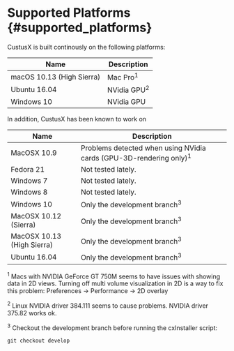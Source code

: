 Supported Platforms {#supported_platforms}
===================

CustusX is built continously on the following platforms:

| Name                          | Description
| ----------------------------- | -----------------------------
| macOS 10.13 (High Sierra)     | Mac Pro<sup>1</sup>
| Ubuntu 16.04                  | NVidia GPU<sup>2</sup>
| Windows 10                    | NVidia GPU

In addition, CustusX has been known to work on

| Name                         | Description
| ---------------------------- | -----------------------------
| MacOSX 10.9                  | Problems detected when using NVidia cards (GPU-3D-rendering only)<sup>1</sup>
| Fedora 21                    | Not tested lately.
| Windows 7                    | Not tested lately.
| Windows 8                    | Not tested lately.
| Windows 10                   | Only the development branch<sup>3</sup>
| MacOSX 10.12 (Sierra)        | Only the development branch<sup>3</sup>
| MacOSX 10.13 (High Sierra)   | Only the development branch<sup>3</sup>
| Ubuntu 16.04                 | Only the development branch<sup>3</sup>

<sup>1</sup> Macs with NVIDIA GeForce GT 750M seems to have issues with showing data in 2D views.
Turning off multi volume visualization in 2D is a way to fix this problem: Preferences -> Performance -> 2D overlay

<sup>2</sup> Linux NVIDIA driver 384.111 seems to cause problems. NVIDIA driver 375.82 works ok.

<sup>3</sup> Checkout the development branch before running the cxInstaller script:

    git checkout develop
